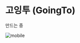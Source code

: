 ﻿# 고잉투 (GoingTo)

만드는 중

![mobile](https://user-images.githubusercontent.com/65504940/180641724-c473abf1-9874-4a01-91c4-a359758f91c6.png)
